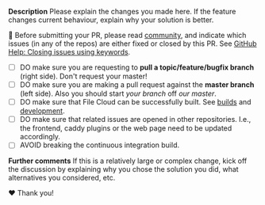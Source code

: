**Description**
Please explain the changes you made here.
If the feature changes current behaviour, explain why your solution is better.

:rotating_light: Before submitting your PR, please read [community](https://github.com/filecloud/community), and indicate which issues (in any of the repos) are either fixed or closed by this PR. See [GitHub Help: Closing issues using keywords](https://help.github.com/articles/closing-issues-via-commit-messages/).

- [ ] DO make sure you are requesting to **pull a topic/feature/bugfix branch** (right side). Don't request your master!
- [ ] DO make sure you are making a pull request against the **master branch** (left side). Also you should start *your branch* off *our master*.
- [ ] DO make sure that File Cloud can be successfully built. See [builds](https://github.com/filecloud/community/blob/master/builds.md) and [development](https://github.com/filecloud/community/blob/master/development.md).
- [ ] DO make sure that related issues are opened in other repositories. I.e., the frontend, caddy plugins or the web page need to be updated accordingly.
- [ ] AVOID breaking the continuous integration build.

**Further comments**
If this is a relatively large or complex change, kick off the discussion by explaining why you chose the solution you did, what alternatives you considered, etc.

:heart: Thank you!
